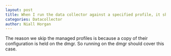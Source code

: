 ```yaml
---
layout: post
title: When I run the data collector against a specified profile, it skips it because it's a managed profile. Why?
categories: Datacollector
author: Niall Horgan
---
```

The reason we skip the managed profiles is because a copy of their configuration is held on the dmgr. So running on the dmgr should cover this case.
